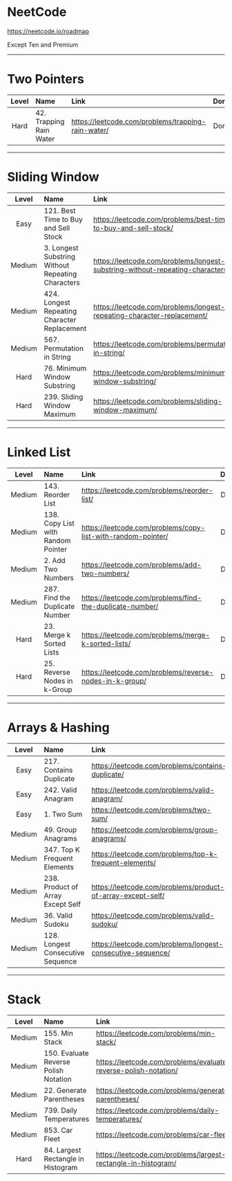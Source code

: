 # NeetCode

https://neetcode.io/roadmap

Except Ten and Premium

---

# Two Pointers

| Level | Name                    | Link                                               | Done | Repeatable |
|:-----:|:------------------------|:---------------------------------------------------|:----:|:----------:|
| Hard  | 42. Trapping Rain Water | https://leetcode.com/problems/trapping-rain-water/ | Done |    ***     |

---

# Sliding Window

| Level  | Name                                              | Link                                                                          | Done | Repeatable |
|:------:|:--------------------------------------------------|:------------------------------------------------------------------------------|:----:|:----------:|
|  Easy  | 121. Best Time to Buy and Sell Stock              | https://leetcode.com/problems/best-time-to-buy-and-sell-stock/                | Done |     *      |
| Medium | 3. Longest Substring Without Repeating Characters | https://leetcode.com/problems/longest-substring-without-repeating-characters/ | Done |     *      |
| Medium | 424. Longest Repeating Character Replacement      | https://leetcode.com/problems/longest-repeating-character-replacement/        | Done |     *      |
| Medium | 567. Permutation in String                        | https://leetcode.com/problems/permutation-in-string/                          | Done |     *      |
|  Hard  | 76. Minimum Window Substring                      | https://leetcode.com/problems/minimum-window-substring/                       | Done |     *      |
|  Hard  | 239. Sliding Window Maximum                       | https://leetcode.com/problems/sliding-window-maximum/                         | Done |     *      |

---

# Linked List

| Level  | Name                               | Link                                                         | Done | Repeatable |
|:------:|:-----------------------------------|:-------------------------------------------------------------|:----:|:----------:|
| Medium | 143. Reorder List                  | https://leetcode.com/problems/reorder-list/                  | Done |    ***     |
| Medium | 138. Copy List with Random Pointer | https://leetcode.com/problems/copy-list-with-random-pointer/ | Done |     *      |
| Medium | 2. Add Two Numbers                 | https://leetcode.com/problems/add-two-numbers/               | Done |     *      |
| Medium | 287. Find the Duplicate Number     | https://leetcode.com/problems/find-the-duplicate-number/     | Done |     *      |
|  Hard  | 23. Merge k Sorted Lists           | https://leetcode.com/problems/merge-k-sorted-lists/          | Done |     *      |
|  Hard  | 25. Reverse Nodes in k-Group       | https://leetcode.com/problems/reverse-nodes-in-k-group/      | Done |     *      |

---

# Arrays & Hashing

| Level  | Name                              | Link                                                        | Done | Repeatable |
|:------:|:----------------------------------|:------------------------------------------------------------|:----:|:----------:|
|  Easy  | 217. Contains Duplicate           | https://leetcode.com/problems/contains-duplicate/           | Done |            |
|  Easy  | 242. Valid Anagram                | https://leetcode.com/problems/valid-anagram/                | Done |            |
|  Easy  | 1. Two Sum                        | https://leetcode.com/problems/two-sum/                      | Done |            |
| Medium | 49. Group Anagrams                | https://leetcode.com/problems/group-anagrams/               | Done |            |
| Medium | 347. Top K Frequent Elements      | https://leetcode.com/problems/top-k-frequent-elements/      | Done |     *      |
| Medium | 238. Product of Array Except Self | https://leetcode.com/problems/product-of-array-except-self/ | Done |     *      |
| Medium | 36. Valid Sudoku                  | https://leetcode.com/problems/valid-sudoku/                 |      |            |
| Medium | 128. Longest Consecutive Sequence | https://leetcode.com/problems/longest-consecutive-sequence/ |      |            |

---

# Stack

| Level  | Name                                  | Link                                                            | Done | Repeatable |
|:------:|:--------------------------------------|:----------------------------------------------------------------|:----:|:----------:|
| Medium | 155. Min Stack                        | https://leetcode.com/problems/min-stack/                        |      |            |
| Medium | 150. Evaluate Reverse Polish Notation | https://leetcode.com/problems/evaluate-reverse-polish-notation/ |      |            |
| Medium | 22. Generate Parentheses              | https://leetcode.com/problems/generate-parentheses/             |      |            |
| Medium | 739. Daily Temperatures               | https://leetcode.com/problems/daily-temperatures/               |      |            |
| Medium | 853. Car Fleet                        | https://leetcode.com/problems/car-fleet/                        |      |            |
|  Hard  | 84. Largest Rectangle in Histogram    | https://leetcode.com/problems/largest-rectangle-in-histogram/   |      |            |
